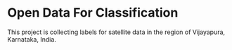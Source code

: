 # Open Data For Classification
 This project is collecting labels for satellite data in the region of Vijayapura, Karnataka, India. 
